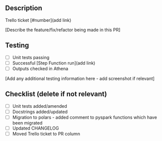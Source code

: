 ## Description
Trello ticket [#number](add link)

[Describe the feature/fix/refactor being made in this PR]

## Testing
- [ ] Unit tests passing
- [ ] Successful [Step Function run](add link)
- [ ] Outputs checked in Athena

[Add any additional testing information here - add screenshot if relevant]

## Checklist (delete if not relevant)
- [ ] Unit tests added/amended
- [ ] Docstrings added/updated
- [ ] Migration to polars - added comment to pyspark functions which have been migrated
- [ ] Updated CHANGELOG
- [ ] Moved Trello ticket to PR column
